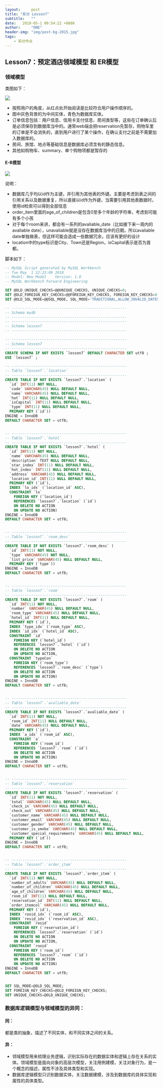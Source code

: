 ```yaml
---
layout:     post
title: "系分 Lesson7"
subtitle:   ""
date:   2018-05-1 09:54:22 +0800
author:     "ONE"
header-img: "img/post-bg-2015.jpg"
tags:
    - 系分作业
---
```


## Lesson7：预定酒店领域模型 和 ER模型

### 领域模型

类图如下：

![](https://github.com/YinghongZhang/yinghongzhang.github.io/blob/master/public/images/7_1.jpg?raw=true)

* 按照用户的角度，从红点处开始阅读是比较符合用户操作顺序的。
* 图中灰色背景的为中间实体，青色为数据库实体。
* 订单信息包括：用户信息、信用卡支付信息、房间类型等，这些在订单确认后是必须保存到数据库当中的。通常web端会把reservation先暂存，购物车里的订单是不会消失的，直到用户进行了某个操作，在确认支付之前是不需要加入数据库的。
* 房间、旅馆、地点等基础信息是数据库必须含有的静态信息。
* 其他如购物车、summary、单个购物项都是暂存的 
#### E-R模型
![](https://github.com/YinghongZhang/yinghongzhang.github.io/blob/master/public/images/7_ER.png?raw=true)

说明：
* 数据库几乎均以id作为主键，并引用为其他表的外键。主要是考虑到表之间的引用关系以及数据重复，所以直接以id作为外键，当需要引用其他表数据时，使用id检索可以得到全部信息
* order_item里面的age_of_children是包含0至多个年龄的字符串，考虑到可能有多个小孩
* 对于每个room来讲，都会有一系列的avaliable_date（比如接下来一周内的avaliable date），unavaliable就是没存在数据库当中的日期，所以avaliable date单独做表，但这样可能会造成一些数据冗余，应该有更好的设计
* location中的type标识是City、Town还是Region，isCapital表示是否为首都。

脚本如下：

```sql
-- MySQL Script generated by MySQL Workbench
-- Tue May  1 22:23:09 2018
-- Model: New Model    Version: 1.0
-- MySQL Workbench Forward Engineering

SET @OLD_UNIQUE_CHECKS=@@UNIQUE_CHECKS, UNIQUE_CHECKS=0;
SET @OLD_FOREIGN_KEY_CHECKS=@@FOREIGN_KEY_CHECKS, FOREIGN_KEY_CHECKS=0;
SET @OLD_SQL_MODE=@@SQL_MODE, SQL_MODE='TRADITIONAL,ALLOW_INVALID_DATES';

-- -----------------------------------------------------
-- Schema mydb
-- -----------------------------------------------------
-- -----------------------------------------------------
-- Schema lesson7
-- -----------------------------------------------------

-- -----------------------------------------------------
-- Schema lesson7
-- -----------------------------------------------------
CREATE SCHEMA IF NOT EXISTS `lesson7` DEFAULT CHARACTER SET utf8 ;
USE `lesson7` ;

-- -----------------------------------------------------
-- Table `lesson7`.`location`
-- -----------------------------------------------------
CREATE TABLE IF NOT EXISTS `lesson7`.`location` (
  `id` INT(11) NOT NULL,
  `code` VARCHAR(45) NULL DEFAULT NULL,
  `name` VARCHAR(45) NULL DEFAULT NULL,
  `hot` INT(11) NULL DEFAULT NULL,
  `isCapital` INT(11) NULL DEFAULT NULL,
  `type` INT(11) NULL DEFAULT NULL,
  PRIMARY KEY (`id`))
ENGINE = InnoDB
DEFAULT CHARACTER SET = utf8;


-- -----------------------------------------------------
-- Table `lesson7`.`hotel`
-- -----------------------------------------------------
CREATE TABLE IF NOT EXISTS `lesson7`.`hotel` (
  `id` INT(11) NOT NULL,
  `name` VARCHAR(45) NULL DEFAULT NULL,
  `description` TEXT NULL DEFAULT NULL,
  `star_index` INT(11) NULL DEFAULT NULL,
  `hot_index` INT(11) NULL DEFAULT NULL,
  `address` VARCHAR(45) NULL DEFAULT NULL,
  `location_id` INT(11) NULL DEFAULT NULL,
  PRIMARY KEY (`id`),
  INDEX `lo_idx` (`location_id` ASC),
  CONSTRAINT `lo`
    FOREIGN KEY (`location_id`)
    REFERENCES `lesson7`.`location` (`id`)
    ON DELETE NO ACTION
    ON UPDATE NO ACTION)
ENGINE = InnoDB
DEFAULT CHARACTER SET = utf8;


-- -----------------------------------------------------
-- Table `lesson7`.`room_desc`
-- -----------------------------------------------------
CREATE TABLE IF NOT EXISTS `lesson7`.`room_desc` (
  `id` INT(11) NOT NULL,
  `type` VARCHAR(45) NOT NULL,
  `list_price` VARCHAR(45) NULL DEFAULT NULL,
  PRIMARY KEY (`type`))
ENGINE = InnoDB
DEFAULT CHARACTER SET = utf8;


-- -----------------------------------------------------
-- Table `lesson7`.`room`
-- -----------------------------------------------------
CREATE TABLE IF NOT EXISTS `lesson7`.`room` (
  `id` INT(11) NOT NULL,
  `number` VARCHAR(45) NULL DEFAULT NULL,
  `room_type` VARCHAR(45) NULL DEFAULT NULL,
  `hotel_id` INT(11) NULL DEFAULT NULL,
  PRIMARY KEY (`id`),
  INDEX `type_idx` (`room_type` ASC),
  INDEX `id_idx` (`hotel_id` ASC),
  CONSTRAINT `id`
    FOREIGN KEY (`hotel_id`)
    REFERENCES `lesson7`.`hotel` (`id`)
    ON DELETE NO ACTION
    ON UPDATE NO ACTION,
  CONSTRAINT `typeCon`
    FOREIGN KEY (`room_type`)
    REFERENCES `lesson7`.`room_desc` (`type`)
    ON DELETE NO ACTION
    ON UPDATE NO ACTION)
ENGINE = InnoDB
DEFAULT CHARACTER SET = utf8;


-- -----------------------------------------------------
-- Table `lesson7`.`avaliable_date`
-- -----------------------------------------------------
CREATE TABLE IF NOT EXISTS `lesson7`.`avaliable_date` (
  `id` INT(11) NOT NULL,
  `room_id` INT(11) NULL DEFAULT NULL,
  `date` VARCHAR(45) NULL DEFAULT NULL,
  PRIMARY KEY (`id`),
  INDEX `a_idx` (`room_id` ASC),
  CONSTRAINT `a`
    FOREIGN KEY (`room_id`)
    REFERENCES `lesson7`.`room` (`id`)
    ON DELETE NO ACTION
    ON UPDATE NO ACTION)
ENGINE = InnoDB
DEFAULT CHARACTER SET = utf8;


-- -----------------------------------------------------
-- Table `lesson7`.`reservation`
-- -----------------------------------------------------
CREATE TABLE IF NOT EXISTS `lesson7`.`reservation` (
  `id` INT(11) NOT NULL,
  `total` VARCHAR(45) NULL DEFAULT NULL,
  `check_in` VARCHAR(45) NULL DEFAULT NULL,
  `check_out` VARCHAR(45) NULL DEFAULT NULL,
  `customer_name` VARCHAR(45) NULL DEFAULT NULL,
  `customer_email` VARCHAR(45) NULL DEFAULT NULL,
  `customer_gender` VARCHAR(45) NULL DEFAULT NULL,
  `customer_is_smoke` VARCHAR(45) NULL DEFAULT NULL,
  `customer_special_requirements` VARCHAR(45) NULL DEFAULT NULL,
  PRIMARY KEY (`id`))
ENGINE = InnoDB
DEFAULT CHARACTER SET = utf8;


-- -----------------------------------------------------
-- Table `lesson7`.`order_item`
-- -----------------------------------------------------
CREATE TABLE IF NOT EXISTS `lesson7`.`order_item` (
  `id` INT(11) NOT NULL,
  `number_of_adults` VARCHAR(45) NULL DEFAULT NULL,
  `number_of_children` VARCHAR(45) NULL DEFAULT NULL,
  `age_of_children` VARCHAR(45) NULL DEFAULT NULL,
  `room_id` INT(11) NULL DEFAULT NULL,
  `reservation_id` INT(11) NULL DEFAULT NULL,
  `order_itemcol` VARCHAR(45) NULL DEFAULT NULL,
  PRIMARY KEY (`id`),
  INDEX `rooid_idx` (`room_id` ASC),
  INDEX `resid_idx` (`reservation_id` ASC),
  CONSTRAINT `resid`
    FOREIGN KEY (`reservation_id`)
    REFERENCES `lesson7`.`reservation` (`id`)
    ON DELETE NO ACTION
    ON UPDATE NO ACTION,
  CONSTRAINT `rooid`
    FOREIGN KEY (`room_id`)
    REFERENCES `lesson7`.`room` (`id`)
    ON DELETE NO ACTION
    ON UPDATE NO ACTION)
ENGINE = InnoDB
DEFAULT CHARACTER SET = utf8;


SET SQL_MODE=@OLD_SQL_MODE;
SET FOREIGN_KEY_CHECKS=@OLD_FOREIGN_KEY_CHECKS;
SET UNIQUE_CHECKS=@OLD_UNIQUE_CHECKS;

```


### 数据库逻辑模型与领域模型的异同：

#### 同：

都是类的抽象，描述了不同实体，和不同实体之间的关系。

#### 异：

* 领域模型用来梳理业务逻辑，识别实际存在的数据实体和逻辑上存在关系的实体。领域模型是面向对象的高层次模型，关注用例建模，关注对象行为，是一个概念的描述，属性不涉及具体类型和实现。
* 数据库逻辑模型只识别数据实体，关注数据建模，涉及到数据库的具体实现和属性的具体类型。